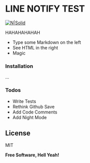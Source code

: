 # LINE NOTIFY TEST

[![N|Solid](https://globish.co.th/img/globish-logo-color.png)](https:globish.co.th/)

HAHAHAHAHAH

  - Type some Markdown on the left
  - See HTML in the right
  - Magic


### Installation
 ...

### Todos
 - Write Tests
 - Rethink Github Save
 - Add Code Comments
 - Add Night Mode

License
----

MIT


**Free Software, Hell Yeah!**
